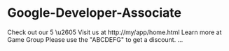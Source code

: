 # Google-Developer-Associate
<resources xmlns:xliff="urn:oasis:names:tc:xliff:document:1.2">
<!-- Example placeholder for a special unicode symbol -->
<string name="star_rating">Check out our 5
    <xliff:g id="star">\u2605</xliff:g>
</string>
<!-- Example placeholder for a URL -->
<string name="app_homeurl">
    Visit us at <xliff:g
    id="application_homepage">http://my/app/home.html</xliff:g>
</string>
<!-- Example placeholder for a name -->
<string name="prod_name">
    Learn more at <xliff:g id="prod_gamegroup">Game Group</xliff:g>
</string>
<!-- Example placeholder for a literal -->
<string name="promo_message">
    Please use the "<xliff:g id="promotion_code">ABCDEFG</xliff:g>" to get a discount.
</string>
...
</resources>
